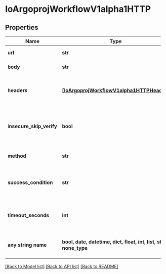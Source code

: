 # IoArgoprojWorkflowV1alpha1HTTP


## Properties
Name | Type | Description | Notes
------------ | ------------- | ------------- | -------------
**url** | **str** | URL of the HTTP Request | 
**body** | **str** | Body is content of the HTTP Request | [optional] 
**headers** | [**[IoArgoprojWorkflowV1alpha1HTTPHeader]**](IoArgoprojWorkflowV1alpha1HTTPHeader.md) | Headers are an optional list of headers to send with HTTP requests | [optional] 
**insecure_skip_verify** | **bool** | insecureSkipVerify is a bool when if set to true will skip TLS verification for the HTTP client | [optional] 
**method** | **str** | Method is HTTP methods for HTTP Request | [optional] 
**success_condition** | **str** | SuccessCondition is an expression if evaluated to true is considered successful | [optional] 
**timeout_seconds** | **int** | TimeoutSeconds is request timeout for HTTP Request. Default is 30 seconds | [optional] 
**any string name** | **bool, date, datetime, dict, float, int, list, str, none_type** | any string name can be used but the value must be the correct type | [optional]

[[Back to Model list]](../README.md#documentation-for-models) [[Back to API list]](../README.md#documentation-for-api-endpoints) [[Back to README]](../README.md)


